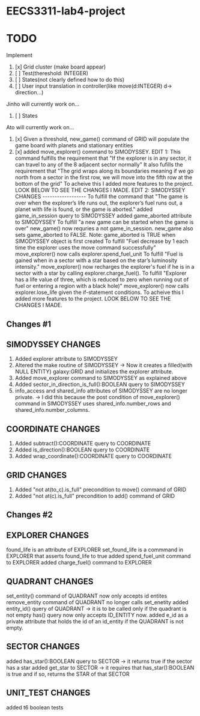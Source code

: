 # EECS3311-lab4-project
# TODO
Implement
1. [x] Grid cluster (make board appear)
1. [ ] Test(thereshold: INTEGER)
1. [ ] States(not clearly defined how to do this)
1. [ ] User input translation in controller(like move(d:INTEGER) d-> direction...)

Jinho will currently work on...
1. [ ] States

Ato will currently work on...
1. [x] Given a threshold, new_game() command of GRID will populate the game board with planets and stationary entities
1. [x] added move_explorer() command to SIMODYSSEY. 
       EDIT 1:
       This command fulfills the requirement that "If the explorer is in any sector, it can travel to any of the 8 adjacent sector normally"
       It also fufills the requirement that "The grid wraps along its boundaries meaning if we go north from a sector in the first row, we will move into the fifth row at the bottom of the grid" 
       To acheive this I added more features to the project. LOOK BELOW TO SEE THE CHANGES I MADE.
       EDIT 2:
       SIMODYSSEY CHANGES
       ------------------
       To fulfill the command that "The game is over when the explorer’s life runs out, the explorer’s fuel runs out, a planet with life is found, or the game is aborted."
              added game_in_session query to SIMODYSSEY
              added game_aborted attribute to SIMODYSSEY
       To fulfill "a new game can be started when the game is over"
              new_game() now requries a not game_in_session. 
              new_game also sets game_aborted to FALSE. Note: game_aborted is TRUE when SIMODYSSEY object is first created
       To fulfill "Fuel decrease by 1 each time the explorer uses the move command successfully"
              move_explorer() now calls explorer.spend_fuel_unit
       To fulfill "Fuel is gained when in a sector with a star based on the star’s luminosity intensity."
              move_explorer() now recharges the explorer's fuel if he is in a sector with a star by calling explorer.charge_fuel().
       To fulfill "Explorer has a life value of three, which is reduced to zero when running out of fuel or entering a region with a black hole)"
              move_explorer() now calls explorer.lose_life given the if-statement conditions.
        To acheive this I added more features to the project. LOOK BELOW TO SEE THE CHANGES I MADE.
       
       

Changes #1
----------
SIMODYSSEY CHANGES
------------------
1. Added explorer attribute to SIMODYSSEY 
1. Altered the make routine of SIMODYSSEY -> Now it creates a filled(with NULL ENTITY) galaxy:GRID and initializes the explorer attribute.
1. Added move_explorer command to SIMODYSSEY as explained above
1. Added sector_in_direction_is_full():BOOLEAN query to SIMODYSSEY
1. info_access and shared_info attributes of SIMODYSSEY are no longer private. -> I did this because the post condition of move_explorer() command in SIMODYSSEY uses shared_info.number_rows and shared_info.number_columns.

COORDINATE CHANGES
------------------
1. Added subtract():COORDINATE query to COORDINATE
1. Added is_direction():BOOLEAN query to COORDINATE
1. Added wrap_coordinate():COORDINATE query to COORDINATE

GRID CHANGES
------------
1. Added "not at(to_c).is_full" precondition to move() command of GRID
1. Added "not at(c).is_full" precondition to add() command of GRID

Changes #2
----------
EXPLORER CHANGES
----------------
found_life is an attribute of EXPLORER
set_found_life is a commmand in EXPLORER that asserts found_life to true
added spend_fuel_unit command to EXPLORER
added charge_fuel() command to EXPLORER

QUADRANT CHANGES
----------------
set_entity() command of QUADRANT now only accepts id entites
remove_entity command of QUADRANT no longer calls set_enetity
added entity_id() query of QUADRANT -> it is to be called only if the quadrant is not empty
has() query now only accepts ID_ENTITY now.
added e_id as a private attribute that holds the id of an id_entity if the QUADRANT is not empty.

SECTOR CHANGES
--------------
added has_star():BOOLEAN query to SECTOR -> it returns true if the sector has a star
added get_star to SECTOR -> it requires that has_star():BOOLEAN is true and if so, returns the STAR of that SECTOR

UNIT_TEST CHANGES
-----------------
added t6 boolean tests

